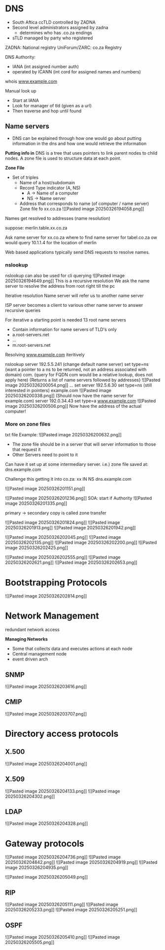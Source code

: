 

# DNS
- South Aftica ccTLD controlled by ZADNA
- Second level administrators assigned by zadna
	- determines who has .co.za endings
- sTLD managed by party who registered

ZADNA: National registry
UniForum/ZARC: co.za Registry


DNS Authority:
- IANA (int assigned number auth)
- operated by ICANN (int cord for assigned names and numbers)

whois www.example.com

Manual look up
- Start at IANA
- Look for manager of tld (given as a url)
- Then traverse and hop until found

## Name servers
- DNS can be explained through how one would go about putting information in the dns and how one would retrieve the information


**Putting info in**
DNS is a tree that uses pointers to link parent nodes to child nodes.
A zone file is used to structure data at each point.

**Zone File**
- Set of triples
	- Name of a host/subdomain
	- Record Type indicator (A, NS)
		- A -> Name of a computer
		- NS -> Name server
	- Address that corresponds to name (of computer / name server)
Zone file fo xx.co.za
![[Pasted image 20250326194058.png]]

Names get resolved to addresses (name resolution)

suppose:
merlin.table.xx.co.za

Ask name server for xx.co.za where to find name server for tabel.co.za
ow would query 10.1.1.4 for the location of merlin

Web based applications typically send DNS requests to resolve names.

### nslookup
nslookup can also be used for cli querying
![[Pasted image 20250326194649.png]]
This is a recursive resolution
We ask the name server to resolve the address from root right till the pc

Iterative resolution 
Name server will refer us to another name server

ISP server becomes a client to various other name server to answer recursive queries

For iterative a starting point is needed
13 root name servers
- Contain information for name servers of TLD's only
- a.root-servers.net
- ...
- m.root-servers.net

Resolving www.example.com iteritively

nslookup
server 192.5.5.241 (change default name server)
set type=ns (want a pointer to a ns to be returned, not an address associated with domain)
com. (query for FQDN com would be a relative lookup, does not apply here)
{Returns a list of name servers followed by addresses}
![[Pasted image 20250326200054.png]]
...
set server 192.5.6.30
set type=ns (still interested in pointers)
example.com
![[Pasted image 20250326200338.png]]
(Should now have the name server for example.com)
server 192.0.34.43
set type=a
www.example.com
![[Pasted image 20250326200506.png]]
Now have the address of the actual computer!

### More on zone files
txt file
Example:
![[Pasted image 20250326200632.png]]
- The zone file should be in a server that will server information to those that request it
- Other Servers need to point to it

Can have it set up at some intermediary server.
i.e.) zone file saved at: dns.example.com

Challenge this getting it into co.za:
xx IN NS dns.example.com

![[Pasted image 20250326201151.png]]

![[Pasted image 20250326201236.png]]
SOA: start if Authority
![[Pasted image 20250326201335.png]]

primary -> secondary copy is called zone transfer

![[Pasted image 20250326201824.png]]
![[Pasted image 20250326201913.png]]
![[Pasted image 20250326201942.png]]

![[Pasted image 20250326202045.png]]
![[Pasted image 20250326202135.png]]
![[Pasted image 20250326202200.png]]
![[Pasted image 20250326202425.png]]

![[Pasted image 20250326202555.png]]
![[Pasted image 20250326202621.png]]
![[Pasted image 20250326202653.png]]
# Bootstrapping Protocols
![[Pasted image 20250326202814.png]]

# Network Management
redundant network access

**Managing Networks**
- Some that collects data and executes actions at each node
- Central management node
- event driven arch

## SNMP
![[Pasted image 20250326203616.png]]

## CMIP
![[Pasted image 20250326203707.png]]


# Directory access protocols

## X.500
![[Pasted image 20250326204001.png]]

## X.509
![[Pasted image 20250326204133.png]]
![[Pasted image 20250326204302.png]]


## LDAP
![[Pasted image 20250326204328.png]]


# Gateway protocols
![[Pasted image 20250326204736.png]]
![[Pasted image 20250326204842.png]]
![[Pasted image 20250326204919.png]]
![[Pasted image 20250326204935.png]]

![[Pasted image 20250326205049.png]]

## RIP
![[Pasted image 20250326205111.png]]
![[Pasted image 20250326205233.png]]
![[Pasted image 20250326205251.png]]

## OSPF
![[Pasted image 20250326205410.png]]
![[Pasted image 20250326205505.png]]
